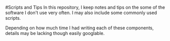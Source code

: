 #Scripts and Tips
In this repository, I keep notes and tips on the some of the software I don't use very often. I may also include some commonly used scripts.

Depending on how much time I had writing each of these components, details may be lacking though easily googlable.

